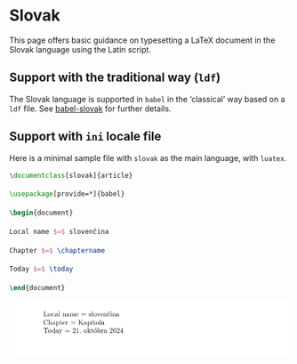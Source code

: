 # Slovak

This page offers basic guidance on typesetting a LaTeX document in the
Slovak language using the Latin script.

## Support with the traditional way (`ldf`)

The Slovak language is supported in `babel` in the ‘classical’ way
based on a `ldf` file. See [babel-slovak](https://ctan.org/pkg/babel-slovak)
for further details.

## Support with `ini` locale file

Here is a minimal sample file with `slovak` as the main language, with `luatex`.

```tex
\documentclass[slovak]{article}

\usepackage[provide=*]{babel}

\begin{document}

Local name $=$ slovenčina

Chapter $=$ \chaptername

Today $=$ \today

\end{document}
```

![](../media/locale-slovak.png)